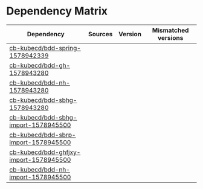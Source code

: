 # Dependency Matrix

Dependency | Sources | Version | Mismatched versions
---------- | ------- | ------- | -------------------
[cb-kubecd/bdd-spring-1578942339](https://github.com/cb-kubecd/bdd-spring-1578942339.git) |  | []() | 
[cb-kubecd/bdd-gh-1578943280](https://github.com/cb-kubecd/bdd-gh-1578943280.git) |  | []() | 
[cb-kubecd/bdd-nh-1578943280](https://github.com/cb-kubecd/bdd-nh-1578943280.git) |  | []() | 
[cb-kubecd/bdd-sbhg-1578943280](https://github.com/cb-kubecd/bdd-sbhg-1578943280.git) |  | []() | 
[cb-kubecd/bdd-sbhg-import-1578945500](https://github.com/cb-kubecd/bdd-sbhg-import-1578945500.git) |  | []() | 
[cb-kubecd/bdd-sbrp-import-1578945500](https://github.com/cb-kubecd/bdd-sbrp-import-1578945500.git) |  | []() | 
[cb-kubecd/bdd-ghfjxy-import-1578945500](https://github.com/cb-kubecd/bdd-ghfjxy-import-1578945500.git) |  | []() | 
[cb-kubecd/bdd-nh-import-1578945500](https://github.com/cb-kubecd/bdd-nh-import-1578945500.git) |  | []() | 
